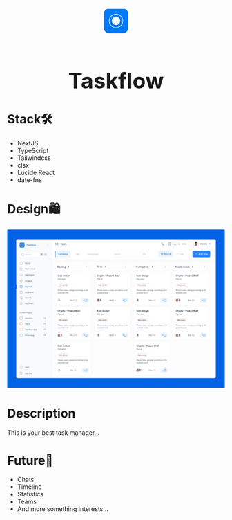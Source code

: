 <div align="center">
  <img src='/public/logo.png' alt='Taskflow' style='width: 70px; height: 70px; border-radius: 100px;'/>
 <h1 style='font-size: 50px;'>Taskflow</h1>
</div>

# Stack🛠️

- NextJS
- TypeScript
- Tailwindcss
- clsx
- Lucide React
- date-fns

# Design🛍️

<img src='/public/design.png' alt='Design'/>

# Description

This is your best task manager...

# Future🚀

- Chats
- Timeline
- Statistics
- Teams
- And more something interests...
